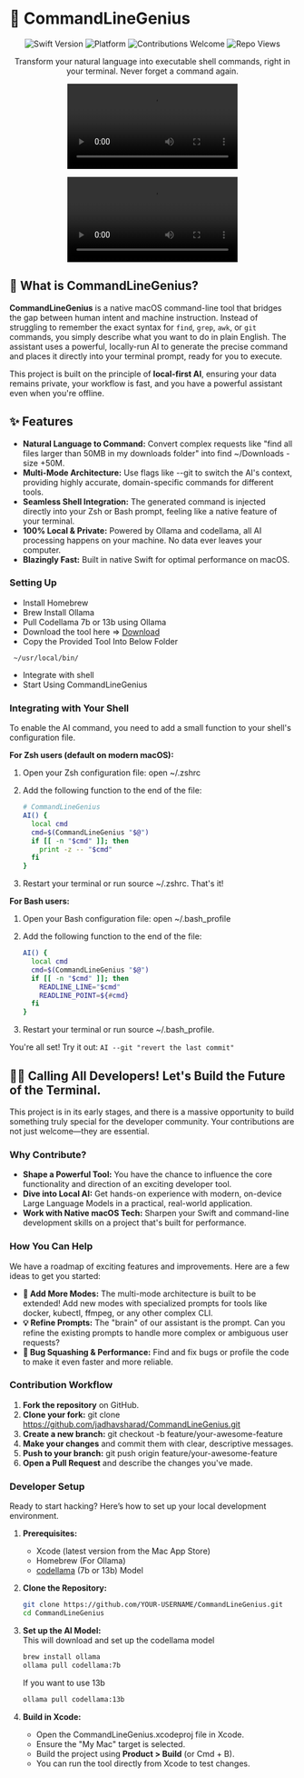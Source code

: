 # **🧠 CommandLineGenius**

<p align="center">
  <img alt="Swift Version" src="https://img.shields.io/badge/Swift-5.7%2B-orange"/>
  <img alt="Platform" src="https://img.shields.io/badge/Platform-macOS-lightgrey"/>
  <img alt="Contributions Welcome" src="https://img.shields.io/badge/Contributions-Welcome-brightgreen.svg"/>
  <img alt="Repo Views" src="https://komarev.com/ghpvc/?username=jadhavsharad&repo=CommandLineGenius&color=blue&style=flat&label=Views"/>
</p>

<p align="center"\>  
<strong\>Transform your natural language into executable shell commands, right in your terminal. Never forget a command again.</strong\>  
</p\>  
<p align="center">  
<video src="https://github.com/user-attachments/assets/f5aa4b31-a5c5-4632-ab3c-41c7ec028349" />
</p>

<p align="center">
<video src="https://github.com/user-attachments/assets/7b8e6978-38b6-4ff4-9f58-820eff31c327" />
</p>


## **🤔 What is CommandLineGenius?**

**CommandLineGenius** is a native macOS command-line tool that bridges the gap between human intent and machine instruction. Instead of struggling to remember the exact syntax for ```find```, ```grep```, ```awk```, or ```git``` commands, you simply describe what you want to do in plain English. The assistant uses a powerful, locally-run AI to generate the precise command and places it directly into your terminal prompt, ready for you to execute.

This project is built on the principle of **local-first AI**, ensuring your data remains private, your workflow is fast, and you have a powerful assistant even when you're offline.

## **✨ Features**

* **Natural Language to Command:** Convert complex requests like "find all files larger than 50MB in my downloads folder" into find \~/Downloads \-size \+50M.  
* **Multi-Mode Architecture:** Use flags like \--git to switch the AI's context, providing highly accurate, domain-specific commands for different tools.  
* **Seamless Shell Integration:** The generated command is injected directly into your Zsh or Bash prompt, feeling like a native feature of your terminal.  
* **100% Local & Private:** Powered by Ollama and codellama, all AI processing happens on your machine. No data ever leaves your computer.  
* **Blazingly Fast:** Built in native Swift for optimal performance on macOS.

### **Setting Up**
- Install Homebrew
- Brew Install Ollama
- Pull Codellama 7b or 13b using Ollama
- Download the tool here =>  [Download](https://github.com/jadhavsharad/CommandLineGenius/releases/download/v1.0/CommandLineGenius) 
- Copy the Provided Tool Into Below Folder
 ```
  ~/usr/local/bin/
  ```
- Integrate with shell
- Start Using CommandLineGenius
### **Integrating with Your Shell**

To enable the AI command, you need to add a small function to your shell's configuration file.

**For Zsh users (default on modern macOS):**

1. Open your Zsh configuration file: open \~/.zshrc  
2. Add the following function to the end of the file:  
   ```zsh
   # CommandLineGenius  
   AI() {  
     local cmd  
     cmd=$(CommandLineGenius "$@")  
     if [[ -n "$cmd" ]]; then  
       print -z -- "$cmd"  
     fi  
   }
   ```

3. Restart your terminal or run source \~/.zshrc. That's it\!

**For Bash users:**

1. Open your Bash configuration file: open \~/.bash\_profile  
2. Add the following function to the end of the file:  
   ```bash
   AI() {
     local cmd
     cmd=$(CommandLineGenius "$@")
     if [[ -n "$cmd" ]]; then
       READLINE_LINE="$cmd"
       READLINE_POINT=${#cmd}
     fi
   }
   ```

3. Restart your terminal or run source \~/.bash\_profile.

You're all set\! Try it out: ``` AI --git "revert the last commit" ```

## **👨‍💻 Calling All Developers\! Let's Build the Future of the Terminal.**

This project is in its early stages, and there is a massive opportunity to build something truly special for the developer community. Your contributions are not just welcome—they are essential.

### **Why Contribute?**

* **Shape a Powerful Tool:** You have the chance to influence the core functionality and direction of an exciting developer tool.  
* **Dive into Local AI:** Get hands-on experience with modern, on-device Large Language Models in a practical, real-world application.  
* **Work with Native macOS Tech:** Sharpen your Swift and command-line development skills on a project that's built for performance.

### **How You Can Help**

We have a roadmap of exciting features and improvements. Here are a few ideas to get you started:

* **🧠 Add More Modes:** The multi-mode architecture is built to be extended\! Add new modes with specialized prompts for tools like docker, kubectl, ffmpeg, or any other complex CLI.    
* **💡 Refine Prompts:** The "brain" of our assistant is the prompt. Can you refine the existing prompts to handle more complex or ambiguous user requests?  
* **🐞 Bug Squashing & Performance:** Find and fix bugs or profile the code to make it even faster and more reliable.

### **Contribution Workflow**

1. **Fork the repository** on GitHub.  
2. **Clone your fork:** git clone https://github.com/jadhavsharad/CommandLineGenius.git  
3. **Create a new branch:** git checkout \-b feature/your-awesome-feature  
4. **Make your changes** and commit them with clear, descriptive messages.  
5. **Push to your branch:** git push origin feature/your-awesome-feature  
6. **Open a Pull Request** and describe the changes you've made.

### **Developer Setup**

Ready to start hacking? Here’s how to set up your local development environment.

1. **Prerequisites:**  
   * Xcode (latest version from the Mac App Store)
   * Homebrew (For Ollama)
   * [codellama](https://ollama.com/)  (7b or 13b) Model
2. **Clone the Repository:**  
   ```zsh
   git clone https://github.com/YOUR-USERNAME/CommandLineGenius.git
   cd CommandLineGenius
   ```

3. **Set up the AI Model:**  
   This will download and set up the codellama model
   ```zsh
   brew install ollama
   ollama pull codellama:7b
   ```
   If you want to use 13b
   ```zsh
   ollama pull codellama:13b
   ```

5. **Build in Xcode:**  
   * Open the CommandLineGenius.xcodeproj file in Xcode.  
   * Ensure the "My Mac" target is selected.  
   * Build the project using **Product \> Build** (or Cmd \+ B).  
   * You can run the tool directly from Xcode to test changes.
